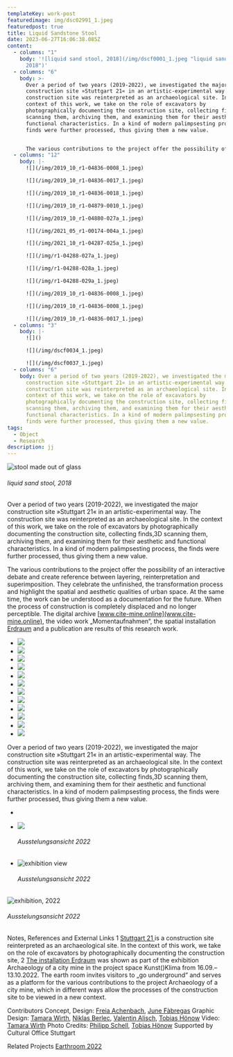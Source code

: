 ```yaml
---
templateKey: work-post
featuredimage: img/dsc02991_1.jpeg
featuredpost: true
title: Liquid Sandstone Stool
date: 2023-06-27T16:06:38.085Z
content:
  - columns: "1"
    body: '![liquid sand stool, 2018](/img/dscf0001_1.jpeg "liquid sand stool,
      2018")'
  - columns: "6"
    body: >-
      Over a period of two years (2019-2022), we investigated the major
      construction site »Stuttgart 21« in an artistic-experimental way. The
      construction site was reinterpreted as an archaeological site. In the
      context of this work, we take on the role of excavators by
      photographically documenting the construction site, collecting finds,3D
      scanning them, archiving them, and examining them for their aesthetic and
      functional characteristics. In a kind of modern palimpsesting process, the
      finds were further processed, thus giving them a new value.


      The various contributions to the project offer the possibility of an interactive debate and create reference between layering, reinterpretation and superimposition. They celebrate the unfinished, the transformation process and highlight the spatial and aesthetic qualities of urban space. At the same time, the work can be understood as a documentation for the future. When the process of construction is completely displaced and no longer perceptible. The digital archive [www.cite-mine.online](www.cite-mine.online), the video work „Momentaufnahmen“, the spatial installation Erdraum and a publication are results of this research work.
  - columns: "12"
    body: |-
      ![](/img/2019_10_r1-04836-0008_1.jpeg)

      ![](/img/2019_10_r1-04836-0017_1.jpeg)

      ![](/img/2019_10_r1-04836-0018_1.jpeg)

      ![](/img/2019_10_r1-04879-0010_1.jpeg)

      ![](/img/2019_10_r1-04880-027a_1.jpeg)

      ![](/img/2021_05_r1-00174-004a_1.jpeg)

      ![](/img/2021_10_r1-04287-025a_1.jpeg)

      ![](/img/r1-04288-027a_1.jpeg)

      ![](/img/r1-04288-028a_1.jpeg)

      ![](/img/r1-04288-029a_1.jpeg)

      ![](/img/2019_10_r1-04836-0008_1.jpeg)

      ![](/img/2019_10_r1-04836-0008_1.jpeg)

      ![](/img/2019_10_r1-04836-0017_1.jpeg)
  - columns: "3"
    body: |-
      ![]()

      ![](/img/dscf0034_1.jpeg)

      ![](/img/dscf0037_1.jpeg)
  - columns: "6"
    body: Over a period of two years (2019-2022), we investigated the major
      construction site »Stuttgart 21« in an artistic-experimental way. The
      construction site was reinterpreted as an archaeological site. In the
      context of this work, we take on the role of excavators by
      photographically documenting the construction site, collecting finds,3D
      scanning them, archiving them, and examining them for their aesthetic and
      functional characteristics. In a kind of modern palimpsesting process, the
      finds were further processed, thus giving them a new value.
tags:
  - Object
  - Research
description: jj
---
```

![stool made out of glass](/img/dscf0001_1.jpeg "liquid sand stool, 2018")

###### liquid sand stool, 2018

Over a period of two years (2019-2022), we investigated the major construction site »Stuttgart 21« in an artistic-experimental way. The construction site was reinterpreted as an archaeological site. In the context of this work, we take on the role of excavators by photographically documenting the construction site, collecting finds,3D scanning them, archiving them, and examining them for their aesthetic and functional characteristics. In a kind of modern palimpsesting process, the finds were further processed, thus giving them a new value.

The various contributions to the project offer the possibility of an interactive debate and create reference between layering, reinterpretation and superimposition. They celebrate the unfinished, the transformation process and highlight the spatial and aesthetic qualities of urban space. At the same time, the work can be understood as a documentation for the future. When the process of construction is completely displaced and no longer perceptible. The digital archive [www.cite-mine.online](www.cite-mine.online), the video work „Momentaufnahmen“, the spatial installation [Erdraum](www.cite-mine.online) and a publication are results of this research work.

* ![](/img/2019_10_r1-04836-0008_1.jpeg)
* ![](/img/2019_10_r1-04836-0017_1.jpeg)
* ![](/img/2019_10_r1-04836-0018_1.jpeg)
* ![](/img/2019_10_r1-04879-0010_1.jpeg)
* ![](/img/2019_10_r1-04880-027a_1.jpeg)
* ![](/img/2021_05_r1-00174-004a_1.jpeg)
* ![](/img/2021_10_r1-04287-025a_1.jpeg)
* ![](/img/img_1123_1.jpeg)
* ![](/img/img_1126_1.jpeg)
* ![](/img/r1-04288-027a_1.jpeg)
* ![](/img/r1-04288-028a_1.jpeg)
* ![](/img/r1-04288-029a_1.jpeg)



Over a period of two years (2019-2022), we investigated the major construction site »Stuttgart 21« in an artistic-experimental way. The construction site was reinterpreted as an archaeological site. In the context of this work, we take on the role of excavators by photographically documenting the construction site, collecting finds,3D scanning them, archiving them, and examining them for their aesthetic and functional characteristics. In a kind of modern palimpsesting process, the finds were further processed, thus giving them a new value.



*
* ![](/img/dscf0034_1.jpeg)

  ###### Ausstelungsansicht 2022
* ![exhibition view](/img/dscf0037_1.jpeg "exhibition, 2022")

  ###### Ausstelungsansicht 2022

![exhibition, 2022](/img/besucherinnen_brāhha_00904_1.jpeg "exhibition, 2022")

###### Ausstelungsansicht 2022

Notes, References and External Links
1 [Stuttgart 21 ](https://www.bahnprojekt-stuttgart-ulm.de/aktuell/)is a construction site reinterpreted as an archaeological site. In the context of this work, we take on the role of excavators by photographically documenting the construction site, 
2 [The installation Erdraum](https://www.google.com/search?q=The+installation+Erdraum&rlz=1C5CHFA_enDE1032DE1035&oq=The+installation+Erdraum&aqs=chrome..69i57j69i64.575j0j7&sourceid=chrome&ie=UTF-8) was shown as part of the exhibition Archaeology of a city mine in the project space Kunst()Klima from 16.09.–13.10.2022.
The earth room invites visitors to „go underground“ and serves as a platform for the various contributions to the project Archaeology of a city mine, which in different ways allow the processes of the construction site to be viewed in a new context. 

Contributors
Concept, Design: [Freia Achenbach,](https://freia-achenbach.com/) [June Fàbregas](https://www.google.com/)
Graphic Design: [Tamara Wirth](https://www.google.com/), [Niklas Berlec](https://www.google.com/), [Valentin Alisch](https://www.google.com/), [Tobias Hönow](https://www.google.com/)
Video: [Tamara Wirth](https://www.google.com/)
Photo Credits: [Philipp Schell](https://www.google.com/), [Tobias Hönow](https://www.google.com/)
Supported by Cultural Office Stuttgart

Related Projects
[Earthroom 2022](https://anima-ona.netlify.app/work/2023-06-27-liquid-sandstone-stool/)